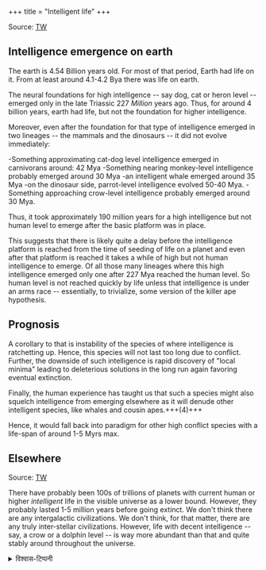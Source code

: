 +++
title = "Intelligent life"
+++

Source: [TW](https://x.com/blog_supplement/status/1838098814818738537)

## Intelligence emergence on earth
The earth is 4.54 Billion years old. For most of that period, Earth had life on it. From at least around 4.1-4.2 Bya there was life on earth. 

The neural foundations for high intelligence -- say dog, cat or heron level -- emerged only in the late Triassic 227 *Million* years ago. Thus, for around 4 billion years, earth had life, but not the foundation for higher intelligence.  

Moreover, even after the foundation for that type of intelligence emerged in two lineages -- the mammals and the dinosaurs -- it did not evolve immediately:

-Something approximating cat-dog level intelligence emerged in carnivorans around: 42 Mya
-Something nearing monkey-level intelligence probably emerged around 30 Mya
-an intelligent whale emerged around 35 Mya
-on the dinosaur side, parrot-level intelligence evolved 50-40 Mya.
-Something approaching crow-level intelligence probably emerged around 30 Mya.

Thus, it took approximately 190 million years for a high intelligence but not human level to emerge after the basic platform was in place.  

This suggests that there is likely quite a delay before the intelligence platform is reached from the time of seeding of life on a planet and even after that platform is reached it takes a while of high but not human intelligence to emerge. Of all those many lineages where this high intelligence emerged only one after 227 Mya reached the human level. So human level is not reached quickly by life unless that intelligence is under an arms race -- essentially, to trivialize, some version of the killer ape hypothesis. 

## Prognosis
A corollary to that is instability of the species of where intelligence is ratchetting up. Hence, this species will not last too long due to conflict. Further, the downside of such intelligence is rapid discovery of "local minima" leading to deleterious solutions in the long run again favoring eventual extinction. 

Finally, the human experience has taught us that such a species might also squelch intelligence from emerging elsewhere as it will denude other intelligent species, like whales and cousin apes.+++(4)+++

Hence, it would fall back into paradigm for other high conflict species with a life-span of around 1-5 Myrs max.

## Elsewhere
Source: [TW](https://x.com/blog_supplement/status/1838082470278729925)

There have probably been 100s of trillions of planets with current human or higher *intelligent* life in the visible universe as a lower bound. However, they probably lasted 1-5 million years before going extinct. We don't think there are any intergalactic civilizations. We don't think, for that matter, there are any truly inter-stellar civilizations. However, life with decent intelligence -- say, a crow or a dolphin level -- is way more abundant than that and quite stably around throughout the universe.

<details><summary>विश्वास-टिप्पनी</summary>

1B years for the planet to be uninhabitable/

If we say monkey level is stable, then 30 Mya for human like emergence - quite a few cycles left...
</details>
